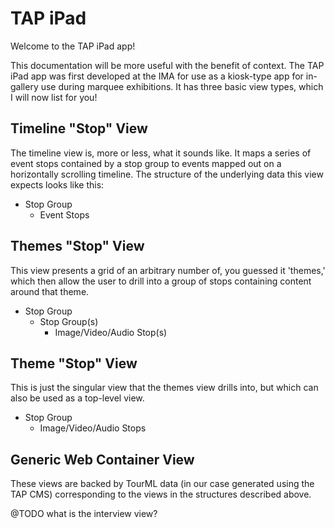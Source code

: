 # TAP iPad
Welcome to the TAP iPad app!

This documentation will be more useful with the benefit of context. The TAP iPad app was first developed at the IMA for use as a kiosk-type app for in-gallery use during marquee exhibitions. It has three basic view types, which I will now list for you!

## Timeline "Stop" View
The timeline view is, more or less, what it sounds like. It maps a series of event stops contained by a stop group to events mapped out on a horizontally scrolling timeline. The structure of the underlying data this view expects looks like this:
- Stop Group
	- Event Stops

## Themes "Stop" View
This view presents a grid of an arbitrary number of, you guessed it 'themes,' which then allow the user to drill into a group of stops containing content around that theme.
- Stop Group
	- Stop Group(s)
		- Image/Video/Audio Stop(s)

## Theme "Stop" View
This is just the singular view that the themes view drills into, but which can also be used as a top-level view.
- Stop Group
	- Image/Video/Audio Stops

## Generic Web Container View


These views are backed by TourML data (in our case generated using the TAP CMS) corresponding to the views in the structures described above.

@TODO what is the interview view?